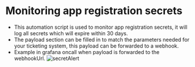 # Monitoring app registration secrets
- This automation script is used to monitor app registration secrets, it will log all secrets which will expire within 30 days.
- The payload section can be filled in to match the parameters needed for your ticketing system, this payload can be forwarded to a webhook.
- Example in grafana oncall when payload is forwarded to the webhookUrl.
![secretAlert](https://github.com/user-attachments/assets/8670a60b-25af-4477-9873-500b5d7d98ae)
